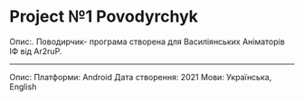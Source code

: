 # Project №1 Povodyrchyk
Опис:.
Поводирчик- програма створена для Василіянських Аніматорів ІФ від Ar2ruP.
___
Опис:
Платформи: Android 
Дата створення: 2021
Мови: Українська, English
